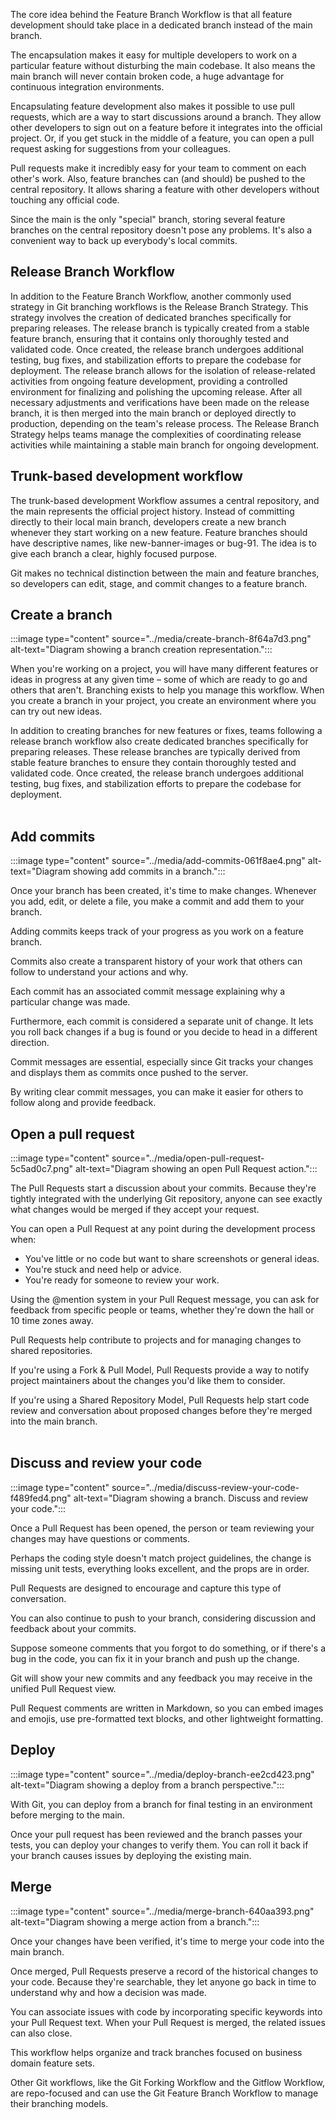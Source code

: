 The core idea behind the Feature Branch Workflow is that all feature development should take place in a dedicated branch instead of the main branch.

The encapsulation makes it easy for multiple developers to work on a particular feature without disturbing the main codebase. It also means the main branch will never contain broken code, a huge advantage for continuous integration environments.

Encapsulating feature development also makes it possible to use pull requests, which are a way to start discussions around a branch. They allow other developers to sign out on a feature before it integrates into the official project. Or, if you get stuck in the middle of a feature, you can open a pull request asking for suggestions from your colleagues.

Pull requests make it incredibly easy for your team to comment on each other's work. Also, feature branches can (and should) be pushed to the central repository. It allows sharing a feature with other developers without touching any official code.

Since the main is the only "special" branch, storing several feature branches on the central repository doesn't pose any problems. It's also a convenient way to back up everybody's local commits.

## Release Branch Workflow

In addition to the Feature Branch Workflow, another commonly used strategy in Git branching workflows is the Release Branch Strategy. This strategy involves the creation of dedicated branches specifically for preparing releases. The release branch is typically created from a stable feature branch, ensuring that it contains only thoroughly tested and validated code. Once created, the release branch undergoes additional testing, bug fixes, and stabilization efforts to prepare the codebase for deployment. The release branch allows for the isolation of release-related activities from ongoing feature development, providing a controlled environment for finalizing and polishing the upcoming release. After all necessary adjustments and verifications have been made on the release branch, it is then merged into the main branch or deployed directly to production, depending on the team's release process. The Release Branch Strategy helps teams manage the complexities of coordinating release activities while maintaining a stable main branch for ongoing development.<br>

## Trunk-based development workflow

The trunk-based development Workflow assumes a central repository, and the main represents the official project history. Instead of committing directly to their local main branch, developers create a new branch whenever they start working on a new feature. Feature branches should have descriptive names, like new-banner-images or bug-91. The idea is to give each branch a clear, highly focused purpose.

Git makes no technical distinction between the main and feature branches, so developers can edit, stage, and commit changes to a feature branch.<br>

## Create a branch

:::image type="content" source="../media/create-branch-8f64a7d3.png" alt-text="Diagram showing a branch creation representation.":::


When you're working on a project, you will have many different features or ideas in progress at any given time – some of which are ready to go and others that aren't. Branching exists to help you manage this workflow. When you create a branch in your project, you create an environment where you can try out new ideas.

In addition to creating branches for new features or fixes, teams following a release branch workflow also create dedicated branches specifically for preparing releases. These release branches are typically derived from stable feature branches to ensure they contain thoroughly tested and validated code. Once created, the release branch undergoes additional testing, bug fixes, and stabilization efforts to prepare the codebase for deployment.<br><br>

## Add commits

:::image type="content" source="../media/add-commits-061f8ae4.png" alt-text="Diagram showing add commits in a branch.":::


Once your branch has been created, it's time to make changes. Whenever you add, edit, or delete a file, you make a commit and add them to your branch.

Adding commits keeps track of your progress as you work on a feature branch.

Commits also create a transparent history of your work that others can follow to understand your actions and why.

Each commit has an associated commit message explaining why a particular change was made.

Furthermore, each commit is considered a separate unit of change. It lets you roll back changes if a bug is found or you decide to head in a different direction.

Commit messages are essential, especially since Git tracks your changes and displays them as commits once pushed to the server.

By writing clear commit messages, you can make it easier for others to follow along and provide feedback.<br>

## Open a pull request

:::image type="content" source="../media/open-pull-request-5c5ad0c7.png" alt-text="Diagram showing an open Pull Request action.":::


The Pull Requests start a discussion about your commits. Because they're tightly integrated with the underlying Git repository, anyone can see exactly what changes would be merged if they accept your request.

You can open a Pull Request at any point during the development process when:

 -  You've little or no code but want to share screenshots or general ideas.
 -  You're stuck and need help or advice.
 -  You're ready for someone to review your work.

Using the @mention system in your Pull Request message, you can ask for feedback from specific people or teams, whether they're down the hall or 10 time zones away.

Pull Requests help contribute to projects and for managing changes to shared repositories.

If you're using a Fork & Pull Model, Pull Requests provide a way to notify project maintainers about the changes you'd like them to consider.

If you're using a Shared Repository Model, Pull Requests help start code review and conversation about proposed changes before they're merged into the main branch.<br><br>

## Discuss and review your code

:::image type="content" source="../media/discuss-review-your-code-f489fed4.png" alt-text="Diagram showing a branch. Discuss and review your code.":::


Once a Pull Request has been opened, the person or team reviewing your changes may have questions or comments.

Perhaps the coding style doesn't match project guidelines, the change is missing unit tests, everything looks excellent, and the props are in order.

Pull Requests are designed to encourage and capture this type of conversation.

You can also continue to push to your branch, considering discussion and feedback about your commits.

Suppose someone comments that you forgot to do something, or if there's a bug in the code, you can fix it in your branch and push up the change.

Git will show your new commits and any feedback you may receive in the unified Pull Request view.

Pull Request comments are written in Markdown, so you can embed images and emojis, use pre-formatted text blocks, and other lightweight formatting.<br>

## Deploy

:::image type="content" source="../media/deploy-branch-ee2cd423.png" alt-text="Diagram showing a deploy from a branch perspective.":::


With Git, you can deploy from a branch for final testing in an environment before merging to the main.

Once your pull request has been reviewed and the branch passes your tests, you can deploy your changes to verify them. You can roll it back if your branch causes issues by deploying the existing main.<br>

## Merge

:::image type="content" source="../media/merge-branch-640aa393.png" alt-text="Diagram showing a merge action from a branch.":::


Once your changes have been verified, it's time to merge your code into the main branch.

Once merged, Pull Requests preserve a record of the historical changes to your code. Because they're searchable, they let anyone go back in time to understand why and how a decision was made.

You can associate issues with code by incorporating specific keywords into your Pull Request text. When your Pull Request is merged, the related issues can also close.

This workflow helps organize and track branches focused on business domain feature sets.

Other Git workflows, like the Git Forking Workflow and the Gitflow Workflow, are repo-focused and can use the Git Feature Branch Workflow to manage their branching models.<br>
